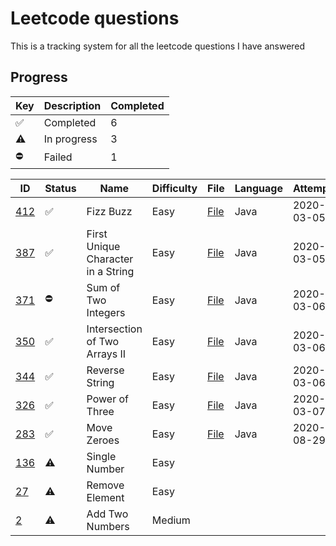 # Leetcode questions

This is a tracking system for all the leetcode questions I have answered

## Progress

| Key | Description | Completed |
| --- | --- | --- |
| ✅ | Completed | 6 |
| ⚠️ | In progress | 3 |
| ⛔️ | Failed | 1 |

| ID | Status | Name | Difficulty | File | Language | Attempted | Completed |
| --- | --- | --- | --- | --- | --- | --- | --- |
| [412](https://leetcode.com/problems/fizz-buzz/) |  ✅ | Fizz Buzz | Easy | [File](easy/fizzbuzz.java) | Java | 2020-03-05 | 2020-03-05 |
| [387](https://leetcode.com/problems/first-unique-character-in-a-string/) |  ✅ |First Unique Character in a String | Easy | [File](easy/firstUniqueCharInString.java) | Java | 2020-03-05 | 2020-03-05 |
| [371](https://leetcode.com/problems/sum-of-two-integers/) | ⛔️ | Sum of Two Integers | Easy | [File](easy/SumOfTwoIntegers.java) | Java | 2020-03-06 | |
| [350](https://leetcode.com/problems/intersection-of-two-arrays-ii/) | ✅ | Intersection of Two Arrays II | Easy | [File](easy/IntersectionOfArraysII.java) | Java | 2020-03-06 | 2020-03-06 |
| [344](https://leetcode.com/problems/reverse-string/) | ✅ | Reverse String | Easy | [File](easy/ReverseString.java) | Java | 2020-03-06 | 2020-03-06 |
| [326](https://leetcode.com/problems/power-of-three/) | ✅ | Power of Three | Easy | [File](easy/PowerOfThree.java) | Java | 2020-03-07 | 2020-03-07 |
| [283](https://leetcode.com/problems/move-zeroes/) | ✅ | Move Zeroes | Easy | [File](easy/MoveZeroes.java) | Java | 2020-08-29 | 2020-08-29 |
| [136](https://leetcode.com/problems/single-number/) | ⚠️ | Single Number | Easy | | | | |
| [27](https://leetcode.com/problems/remove-element/) | ⚠️ | Remove Element | Easy | | | | |
| [2](https://leetcode.com/problems/add-two-numbers/) | ⚠️ | Add Two Numbers | Medium | | | | |
